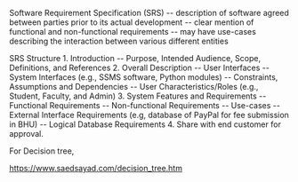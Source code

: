 Software Requirement Specification (SRS)
        -- description of software agreed between parties prior to its actual development
        -- clear mention of functional and non-functional requirements
        -- may have use-cases describing the interaction between various different entities
        
        
SRS Structure
      1. Introduction
              -- Purpose, Intended Audience, Scope, Definitions, and References
      2. Overall Description
              -- User Interfaces
              -- System Interfaces (e.g., SSMS software, Python modules)
              -- Constraints, Assumptions and Dependencies
              -- User Characteristics/Roles (e.g., Student, Faculty, and Admin)
      3. System Features and Requirements
              -- Functional Requirements
              -- Non-functional Requirements
              -- Use-cases
              -- External Interface Requirements (e.g, database of PayPal for fee submission in BHU)
              -- Logical Database Requirements
        4. Share with end customer for approval.




For Decision tree,

https://www.saedsayad.com/decision_tree.htm
